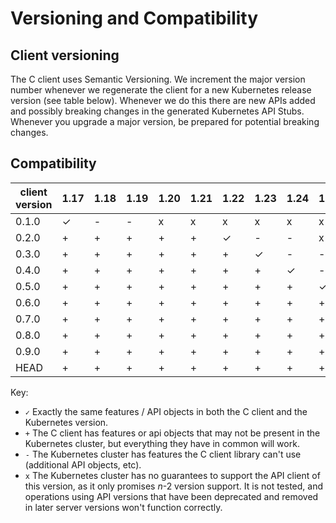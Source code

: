 # Versioning and Compatibility

## Client versioning

The C client uses Semantic Versioning. We increment the major version number whenever we regenerate the client for a new Kubernetes release version (see table below). Whenever we do this there are new APIs added and possibly breaking changes in the generated Kubernetes API Stubs. Whenever you upgrade a major version, be prepared for potential breaking changes.

## Compatibility

|  client version  |  1.17     |  1.18    |  1.19    |  1.20    |  1.21    |  1.22    |  1.23    |  1.24    |  1.25    |  1.26    |  1.27    |  1.28    |  1.29    |
|------------------|-----------|----------|----------|----------|----------|----------|----------|----------|----------|----------|----------|----------|----------|
|  0.1.0           |  ✓        |  -       |  -       |  x       |  x       |  x       |  x       |  x       |  x       |  x       |  x       |  x       |  x       |
|  0.2.0           |  +        |  +       |  +       |  +       |  +       |  ✓       |  -       |  -       |  x       |  x       |  x       |  x       |  x       |
|  0.3.0           |  +        |  +       |  +       |  +       |  +       |  +       |  ✓       |  -       |  -       |  x       |  x       |  x       |  x       |
|  0.4.0           |  +        |  +       |  +       |  +       |  +       |  +       |  +       |  ✓       |  -       |  -       |  x       |  x       |  x       |
|  0.5.0           |  +        |  +       |  +       |  +       |  +       |  +       |  +       |  +       |  ✓       |  -       |  -       |  x       |  x       |
|  0.6.0           |  +        |  +       |  +       |  +       |  +       |  +       |  +       |  +       |  +       |  ✓       |  -       |  -       |  x       |
|  0.7.0           |  +        |  +       |  +       |  +       |  +       |  +       |  +       |  +       |  +       |  +       |  ✓       |  -       |  -       |
|  0.8.0           |  +        |  +       |  +       |  +       |  +       |  +       |  +       |  +       |  +       |  +       |  +       |  ✓       |  -       |
|  0.9.0           |  +        |  +       |  +       |  +       |  +       |  +       |  +       |  +       |  +       |  +       |  +       |  +       |  ✓       |
|  HEAD            |  +        |  +       |  +       |  +       |  +       |  +       |  +       |  +       |  +       |  +       |  +       |  +       |  ✓       |

Key:

* `✓` Exactly the same features / API objects in both the C client and the Kubernetes
  version.
* `+` The C client has features or api objects that may not be present in the
  Kubernetes cluster, but everything they have in common will work.
* `-` The Kubernetes cluster has features the C client library can't use
  (additional API objects, etc).
* `x` The Kubernetes cluster has no guarantees to support the API client of
  this version, as it only promises _n_-2 version support. It is not tested,
  and operations using API versions that have been deprecated and removed in
  later server versions won't function correctly.
